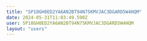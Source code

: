 ```yaml
---
title: "SP10GH0ED2YA6AN2BT94N75KMVJAC3DGARD5W4HQM"
date: 2024-05-31T11:03:49.590Z
user: SP10GH0ED2YA6AN2BT94N75KMVJAC3DGARD5W4HQM
layout: "users"
---
```

    